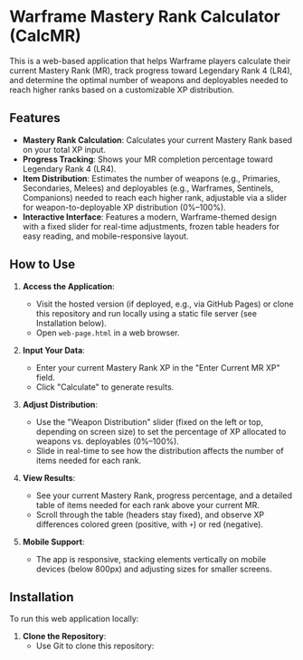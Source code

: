 # Warframe Mastery Rank Calculator (CalcMR)

This is a web-based application that helps Warframe players calculate their current Mastery Rank (MR), track progress toward Legendary Rank 4 (LR4), and determine the optimal number of weapons and deployables needed to reach higher ranks based on a customizable XP distribution.

## Features

- **Mastery Rank Calculation**: Calculates your current Mastery Rank based on your total XP input.
- **Progress Tracking**: Shows your MR completion percentage toward Legendary Rank 4 (LR4).
- **Item Distribution**: Estimates the number of weapons (e.g., Primaries, Secondaries, Melees) and deployables (e.g., Warframes, Sentinels, Companions) needed to reach each higher rank, adjustable via a slider for weapon-to-deployable XP distribution (0%–100%).
- **Interactive Interface**: Features a modern, Warframe-themed design with a fixed slider for real-time adjustments, frozen table headers for easy reading, and mobile-responsive layout.

## How to Use

1. **Access the Application**:
   - Visit the hosted version (if deployed, e.g., via GitHub Pages) or clone this repository and run locally using a static file server (see Installation below).
   - Open `web-page.html` in a web browser.

2. **Input Your Data**:
   - Enter your current Mastery Rank XP in the "Enter Current MR XP" field.
   - Click "Calculate" to generate results.

3. **Adjust Distribution**:
   - Use the "Weapon Distribution" slider (fixed on the left or top, depending on screen size) to set the percentage of XP allocated to weapons vs. deployables (0%–100%).
   - Slide in real-time to see how the distribution affects the number of items needed for each rank.

4. **View Results**:
   - See your current Mastery Rank, progress percentage, and a detailed table of items needed for each rank above your current MR.
   - Scroll through the table (headers stay fixed), and observe XP differences colored green (positive, with `+`) or red (negative).

5. **Mobile Support**:
   - The app is responsive, stacking elements vertically on mobile devices (below 800px) and adjusting sizes for smaller screens.

## Installation

To run this web application locally:

1. **Clone the Repository**:
   - Use Git to clone this repository:
